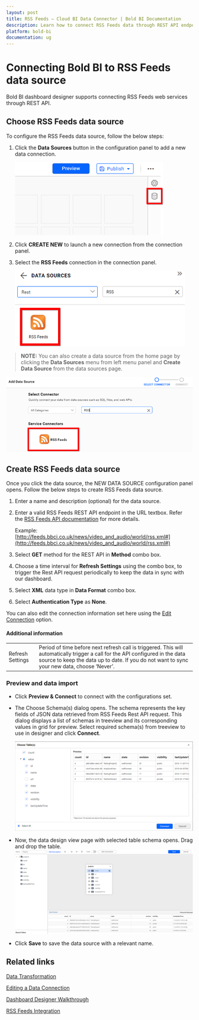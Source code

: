 ```yaml
---
layout: post
title: RSS Feeds – Cloud BI Data Connector | Bold BI Documentation
description: Learn how to connect RSS Feeds data through REST API endpoint with Bold BI Cloud and create data source for dashboard configuration.
platform: bold-bi
documentation: ug
---
```


# Connecting Bold BI to RSS Feeds data source
Bold BI dashboard designer supports connecting RSS Feeds web services through REST API. 

## Choose RSS Feeds data source
To configure the RSS Feeds data source, follow the below steps:
1. Click the **Data Sources** button in the configuration panel to add a new data connection.

   ![Data source icon](/static/assets/cloud/working-with-datasource/data-connectors/images/common/DataSourcesIcon.png)

2. Click **CREATE NEW** to launch a new connection from the connection panel.
3. Select the **RSS Feeds** connection in the connection panel.

   ![Choose data source](/static/assets/cloud/working-with-datasource/data-connectors/images/RSSFeeds/ChooseDS.png)

> **NOTE:**  You can also create a data source from the home page by clicking the **Data Sources** menu from left menu panel and **Create Data Source** from the data sources page.

   ![Choose data source from server](/static/assets/cloud/working-with-datasource/data-connectors/images/RSSFeeds/ChooseDS_server.png)


## Create RSS Feeds data source
Once you click the data source, the NEW DATA SOURCE configuration panel opens. Follow the below steps to create RSS Feeds data source.
1. Enter a name and description (optional) for the data source.
2. Enter a valid RSS Feeds REST API endpoint in the URL textbox. Refer the [RSS Feeds API documentation](http://www.rssboard.org/rss-specification) for more details.

    Example: [http://feeds.bbci.co.uk/news/video_and_audio/world/rss.xml#](http://feeds.bbci.co.uk/news/video_and_audio/world/rss.xml#)

3. Select **GET** method for the REST API in **Method** combo box.
4. Choose a time interval for **Refresh Settings** using the combo box, to trigger the Rest API request periodically to keep the data in sync with our dashboard.  
5. Select **XML** data type in **Data Format** combo box.
6. Select **Authentication Type** as **None**.

You can also edit the connection information set here using the [Edit Connection](/cloud-bi/working-with-data-source/editing-a-data-connection/) option.

#### Additional information
<table width="600">
<tr>
<td>
Refresh Settings
</td>
<td>
Period of time before next refresh call is triggered. This will automatically trigger a call for the API configured in the data source to keep the data up to date. If you do not want to sync your new data, choose ‘Never’.
</td>
</tr>
</table>

### Preview and data import
* Click **Preview & Connect** to connect with the configurations set.
* The Choose Schema(s) dialog opens. The schema represents the key fields of JSON data retrieved from RSS Feeds Rest API request. This dialog displays a list of schemas in treeview and its corresponding values in grid for preview. Select required schema(s) from treeview to use in designer and click **Connect**.

   ![Preview](/static/assets/cloud/working-with-datasource/data-connectors/images/common/Preview.png)

* Now, the data design view page with selected table schema opens. Drag and drop the table.
   ![Query Editor](/static/assets/cloud/working-with-datasource/data-connectors/images/common/QueryEditor.png)

* Click **Save** to save the data source with a relevant name.

## Related links
[Data Transformation](/cloud-bi/working-with-data-source/transforming-data/joining-table/)

[Editing a Data Connection](/cloud-bi/working-with-data-source/editing-a-data-connection/)   

[Dashboard Designer Walkthrough](/cloud-bi/getting-started/quick-start/)

[RSS Feeds Integration](https://www.boldbi.com/integrations/rss-feeds?utm_source=syncfusion&utm_medium=documentation&utm_campaign=boldbirssfeedsintegration)
